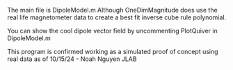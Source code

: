 The main file is DipoleModel.m
Although OneDimMagnitude does use the real life magnetometer data to create a best fit inverse cube rule polynomial.

You can show the cool dipole vector field by uncommenting PlotQuiver in DipoleModel.m

This program is confirmed working as a simulated proof of concept using real data as of 10/15/24 - Noah Nguyen JLAB
